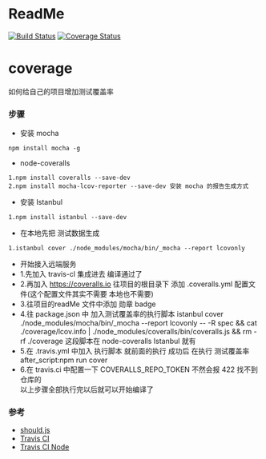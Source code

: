 # ReadMe
[![Build Status](https://travis-ci.org/xiaolong2013/coverage.svg?branch=master)](https://travis-ci.org/xiaolong2013/coverage.svg?branch=master)
[![Coverage Status](https://coveralls.io/repos/github/xiaolong2013/coverage/badge.svg?branch=master)](https://coveralls.io/github/xiaolong2013/coverage?branch=master)

# coverage
如何给自己的项目增加测试覆盖率

### 步骤

* 安装 mocha

```
npm install mocha -g
```

* node-coveralls
   
```
1.npm install coveralls --save-dev
2.npm install mocha-lcov-reporter --save-dev 安装 mocha 的报告生成方式
```
 
* 安装 Istanbul 

```
1.npm install istanbul --save-dev
```

* 在本地先把 测试数据生成

```
1.istanbul cover ./node_modules/mocha/bin/_mocha --report lcovonly
```

* 开始接入远端服务
* 1.先加入 travis-cl 集成进去 编译通过了
* 2.再加入 https://coveralls.io  往项目的根目录下 添加 .coveralls.yml 配置文件(这个配置文件其实不需要 本地也不需要)
* 3.往项目的readMe 文件中添加 勋章 badge
* 4.往 package.json 中 加入测试覆盖率的执行脚本 istanbul cover ./node_modules/mocha/bin/_mocha --report lcovonly -- -R spec && cat ./coverage/lcov.info | ./node_modules/coveralls/bin/coveralls.js && rm -rf ./coverage 这段脚本在 node-coveralls Istanbul 就有
* 5.在 .travis.yml 中加入 执行脚本 就前面的执行 成功后 在执行 测试覆盖率after_script:npm run cover 
* 6.在 travis.ci 中配置一下 COVERALLS_REPO_TOKEN  不然会报 422 找不到 仓库的  
    以上步骤全部执行完以后就可以开始编译了

### 参考

* [should.js](https://github.com/shouldjs/should.js)
* [Travis CI](https://www.travis-ci.org/)
* [Travis CI Node](https://docs.travis-ci.com/user/languages/javascript-with-nodejs/)

 
